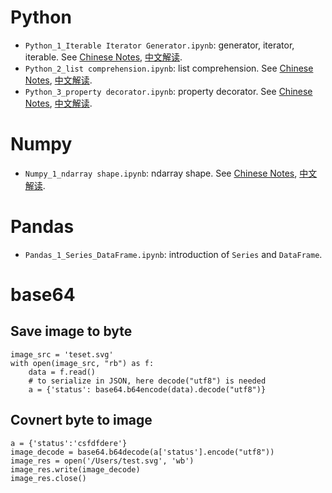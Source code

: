 # Python
- `Python_1_Iterable Iterator Generator.ipynb`: generator, iterator, iterable. See [Chinese Notes](http://url.cn/54BFOJR), [中文解读](http://url.cn/54BFOJR).
- `Python_2_list comprehension.ipynb`: list comprehension. See [Chinese Notes](http://url.cn/50UrGtb), [中文解读](http://url.cn/50UrGtb).
- `Python_3_property decorator.ipynb`: property decorator. See [Chinese Notes](http://url.cn/5rIEJJg), [中文解读](http://url.cn/5rIEJJg).

# Numpy
- `Numpy_1_ndarray shape.ipynb`: ndarray shape. See [Chinese Notes](http://url.cn/58GGOaU), [中文解读](http://url.cn/58GGOaU).

# Pandas
- `Pandas_1_Series_DataFrame.ipynb`: introduction of `Series` and `DataFrame`.

# base64
## Save image to byte
```
image_src = 'teset.svg'
with open(image_src, "rb") as f:
    data = f.read()
    # to serialize in JSON, here decode("utf8") is needed
    a = {'status': base64.b64encode(data).decode("utf8")}
```

## Covnert byte to image
```
a = {'status':'csfdfdere'}
image_decode = base64.b64decode(a['status'].encode("utf8"))
image_res = open('/Users/test.svg', 'wb')
image_res.write(image_decode)
image_res.close()
```
